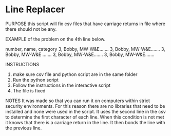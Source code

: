 # Line Replacer
PURPOSE
this script will fix csv files that have carriage returns in file where there
should not be any.

EXAMPLE of the problem on the 4th line below.

number, name, category
3,	Bobby,	MW-W&E.......
3,	Bobby,	MW-W&E.......
3,	Bobby,	MW-W&E
.......
3,	Bobby,	MW-W&E.......
3,	Bobby,	MW-W&E.......

INSTRUCTIONS
1) make sure csv file and python script are in the same folder
2) Run the python script
3) Follow the instructions in the interactive script
4) The file is fixed

NOTES
It was made so that you can run it on computers within strict  security
environments. For this reason there are no libraries that need to be installed
and none were used in the script. It uses the second line in the csv to
determine the first character of each line. When this condition is not met it
knows that there is a carriage return in the line. It then bonds the line with
the previous line.
